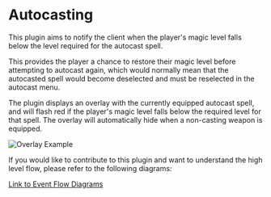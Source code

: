 # Autocasting
This plugin aims to notify the client when the player's magic level falls below the level 
required for the autocast spell.

This provides the player a chance to restore their magic level before attempting to 
autocast again, which would normally mean that the autocasted spell would become 
deselected and must be reselected in the autocast menu. 

The plugin displays an overlay with the currently equipped autocast spell, and will flash 
red if the player's magic level falls below the required level for that spell. The overlay
will automatically hide when a non-casting weapon is equipped. 

![Overlay Example](Demo.PNG?raw=true "Overlay Example")

If you would like to contribute to this plugin and want to understand the high level flow, please 
refer to the following diagrams:

[Link to Event Flow Diagrams](https://drive.google.com/file/d/1R5bGnI_vM2OeVaXoTuoS-WRWvsrXPUJu/view?usp=sharing)
